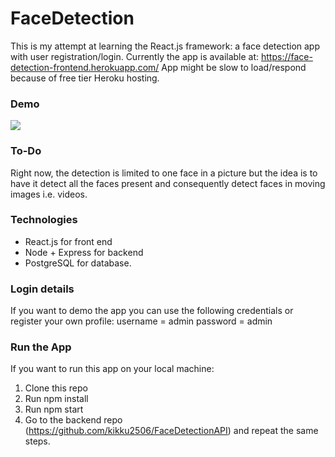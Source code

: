 # FaceDetection

This is my attempt at learning the React.js framework: a face detection app with user registration/login. 
Currently the app is available at: https://face-detection-frontend.herokuapp.com/
App might be slow to load/respond because of free tier Heroku hosting.

### Demo

![](faceDetection.gif)

### To-Do

Right now, the detection is limited to one face in a picture but the idea is to have it detect all the faces present and consequently detect faces in moving images i.e. videos.

### Technologies

* React.js for front end
* Node + Express for backend
* PostgreSQL for database.

### Login details

If you want to demo the app you can use the following credentials or register your own profile:
username = admin
password = admin

### Run the App

If you want to run this app on your local machine:

1. Clone this repo
2. Run npm install
3. Run npm start
4. Go to the backend repo (https://github.com/kikku2506/FaceDetectionAPI) and repeat the same steps.



